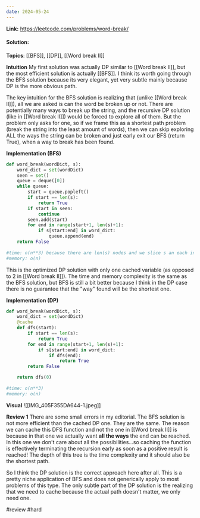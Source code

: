 ```yaml
---
date: 2024-05-24
---
```

**Link:** https://leetcode.com/problems/word-break/
#### Solution:

**Topics**: [[BFS]], [[DP]], [[Word break II]]

**Intuition**
My first solution was actually DP similar to [[Word break II]], but the most efficient solution is actually [[BFS]]. I think its worth going through the BFS solution because its very elegant, yet very subtle mainly because DP is the more obvious path. 

The key intuition for the BFS solution is realizing that (unlike [[Word break II]]), all we are asked is can the word be broken up or not. There are potentially many ways to break up the string, and the recursive DP solution (like in [[Word break II]]) would be forced to explore all of them. But the problem only asks for one, so if we frame this as a shortest path problem (break the string into the least amount of words), then we can skip exploring ALL the ways the string can be broken and just early exit our BFS (return True), when a way to break has been found. 

**Implementation (BFS)**
```python
def word_break(wordDict, s):
	word_dict = set(wordDict)
	seen = set()
	queue = deque([0])
	while queue:
		start = queue.popleft()
		if start == len(s):
			return True
		if start in seen:
			continue
		seen.add(start)
		for end in range(start+1, len(s)+1):
			if s[start:end] in word_dict:
				queue.append(end)
	return False
	
#time: o(n**3) because there are len(s) nodes and we slice s an each index (n^2)
#memory: o(n)
```

This is the optimized DP solution with only one cached variable (as opposed to 2 in [[Word break II]]). The time and memory complexity is the same as the BFS solution, but BFS is still a bit better because I think in the DP case there is no guarantee that the "way" found will be the shortest one.

**Implementation (DP)**
```python
def word_break(wordDict, s):
	word_dict = set(wordDict)
	@cache
	def dfs(start):
		if start == len(s):
			return True
		for end in range(start+1, len(s)+1):
			if s[start:end] in word_dict:
				if dfs(end):
					return True
		return False

	return dfs(0)
	
#time: o(n**3)
#memory: o(n)
```

**Visual** 
![[IMG_405F355DA644-1.jpeg]]

**Review 1**
There are some small errors in my editorial. The BFS solution is not more efficient than the cached DP one. They are the same. The reason we can cache this DFS function and not the one in [[Word break II]] is because in that one we actually want **all the ways** the end can be reached. In this one we don't care about all the possibilities...so caching the function is effectively terminating the recursion early as soon as a positive result is reached! The depth of this tree is the time complexity and it should also be the shortest path. 

So I think the DP solution is the correct approach here after all. This is a pretty niche application of BFS and does not generically apply to most problems of this type. The only subtle part of the DP solution is the realizing that we need to cache because the actual path doesn't matter, we only need one. 

#review 
#hard


